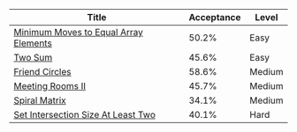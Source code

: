 | Title                                                                                                        | Acceptance   | Level   |
|--------------------------------------------------------------------------------------------------------------|--------------|---------|
| [Minimum Moves to Equal Array Elements](https://leetcode.com/problems/minimum-moves-to-equal-array-elements) | 50.2%        | Easy    |
| [Two Sum](https://leetcode.com/problems/two-sum)                                                             | 45.6%        | Easy    |
| [Friend Circles](https://leetcode.com/problems/friend-circles)                                               | 58.6%        | Medium  |
| [Meeting Rooms II](https://leetcode.com/problems/meeting-rooms-ii)                                           | 45.7%        | Medium  |
| [Spiral Matrix](https://leetcode.com/problems/spiral-matrix)                                                 | 34.1%        | Medium  |
| [Set Intersection Size At Least Two](https://leetcode.com/problems/set-intersection-size-at-least-two)       | 40.1%        | Hard    |